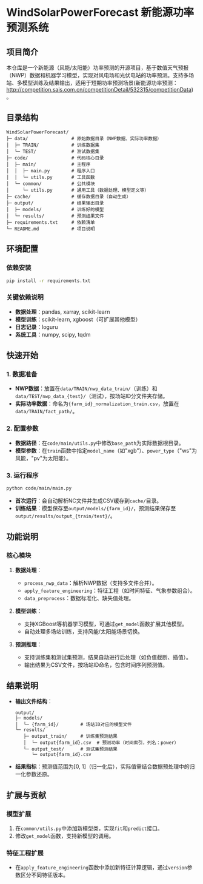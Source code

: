 
# WindSolarPowerForecast 新能源功率预测系统

## 项目简介
本仓库是一个新能源（风能/太阳能）功率预测的开源项目，基于数值天气预报（NWP）数据和机器学习模型，实现对风电场和光伏电站的功率预测。支持多场站、多模型训练及结果输出，适用于短期功率预测场景(新能源功率预测：http://competition.sais.com.cn/competitionDetail/532315/competitionData)。


## 目录结构
```
WindSolarPowerForecast/
├─ data/                # 原始数据目录（NWP数据、实际功率数据）
│  ├─ TRAIN/            # 训练数据集
│  └─ TEST/             # 测试数据集
├─ code/                # 代码核心目录
│  ├─ main/             # 主程序
│  │  ├─ main.py        # 程序入口
│  │  └─ utils.py       # 工具函数
│  └─ common/           # 公共模块
│     └─ utils.py       # 通用工具（数据处理、模型定义等）
├─ cache/               # 缓存数据目录（自动生成）
├─ output/              # 结果输出目录
│  ├─ models/           # 训练好的模型
│  └─ results/          # 预测结果文件
├─ requirements.txt     # 依赖清单
└─ README.md            # 项目说明
```


## 环境配置
### 依赖安装
```bash
pip install -r requirements.txt
```

### 关键依赖说明
- **数据处理**：pandas, xarray, scikit-learn
- **模型训练**：scikit-learn, xgboost（可扩展其他模型）
- **日志记录**：loguru
- **系统工具**：numpy, scipy, tqdm


## 快速开始
### 1. 数据准备
- **NWP数据**：放置在`data/TRAIN/nwp_data_train/`（训练）和`data/TEST/nwp_data_{test}/`（测试），按场站ID分文件夹存储。
- **实际功率数据**：命名为`{farm_id}_normalization_train.csv`，放置在`data/TRAIN/fact_path/`。

### 2. 配置参数
- **数据路径**：在`code/main/utils.py`中修改`base_path`为实际数据根目录。
- **模型参数**：在`train`函数中指定`model_name`（如"xgb"）、`power_type`（"ws"为风能，"pv"为太阳能）。

### 3. 运行程序
```bash
python code/main/main.py
```

- **首次运行**：会自动解析NC文件并生成CSV缓存到`cache/`目录。
- **训练结果**：模型保存至`output/models/{farm_id}/`，预测结果保存至`output/results/output_{train/test}/`。


## 功能说明
### 核心模块
1. **数据处理**：
   - `process_nwp_data`：解析NWP数据（支持多文件合并）。
   - `apply_feature_engineering`：特征工程（如时间特征、气象参数组合）。
   - `data_preprocess`：数据标准化、缺失值处理。

2. **模型训练**：
   - 支持XGBoost等机器学习模型，可通过`get_model`函数扩展其他模型。
   - 自动处理多场站训练，支持风能/太阳能场景切换。

3. **预测推理**：
   - 支持训练集和测试集预测，结果自动进行后处理（如负值截断、插值）。
   - 输出结果为CSV文件，按场站ID命名，包含时间序列预测值。


## 结果说明
- **输出文件结构**：
  ```
  output/
  ├─ models/
  │  └─ {farm_id}/        # 场站ID对应的模型文件
  └─ results/
     ├─ output_train/     # 训练集预测结果
     │  └─ output{farm_id}.csv  # 预测功率（时间索引，列名：power）
     └─ output_test/      # 测试集预测结果
        └─ output{farm_id}.csv
  ```
- **结果指标**：预测值范围为[0, 1]（归一化后），实际值需结合数据预处理中的归一化参数还原。


## 扩展与贡献
### 模型扩展
1. 在`common/utils.py`中添加新模型类，实现`fit`和`predict`接口。
2. 修改`get_model`函数，支持新模型的调用。

### 特征工程扩展
- 在`apply_feature_engineering`函数中添加新特征计算逻辑，通过`version`参数区分不同特征版本。